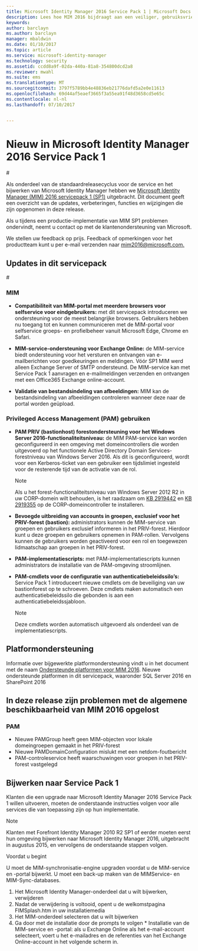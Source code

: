 ```yaml
---
title: Microsoft Identity Manager 2016 Service Pack 1 | Microsoft Docs
description: Lees hoe MIM 2016 bijdraagt aan een veiliger, gebruiksvriendelijker identiteitsbeheer in de cloud en on-premises.
keywords: 
author: barclayn
ms.author: barclayn
manager: mbaldwin
ms.date: 01/10/2017
ms.topic: article
ms.service: microsoft-identity-manager
ms.technology: security
ms.assetid: ccdd8a9f-02da-440a-81a8-354800dcd2a8
ms.reviewer: mwahl
ms.suite: ems
ms.translationtype: MT
ms.sourcegitcommit: 3797f5789bb4e48836eb21776dafd5a2e0e11613
ms.openlocfilehash: 69d44af5eaef3665f3a55ea91f48d3658cd5e65c
ms.contentlocale: nl-nl
ms.lasthandoff: 07/10/2017


---
```

# Nieuw in Microsoft Identity Manager 2016 Service Pack 1
<a id="whats-new-for-microsoft-identity-manager-2016-service-pack-1" class="xliff"></a> #

Als onderdeel van de standaardreleasecyclus voor de service en het bijwerken van Microsoft Identity Manager hebben we [Microsoft Identity Manager (MIM) 2016 servicepack 1 (SP1)](https://msdn.microsoft.com/subscriptions/downloads/?fileid=70212#searchTerm=&Languages=en&PageSize=10&PageIndex=0&FileId=70212) uitgebracht. Dit document geeft een overzicht van de updates, verbeteringen, functies en wijzigingen die zijn opgenomen in deze release.

Als u tijdens een productie-implementatie van MIM SP1 problemen ondervindt, neemt u contact op met de klantenondersteuning van Microsoft.

We stellen uw feedback op prijs. Feedback of opmerkingen voor het productteam kunt u per e-mail verzenden naar [mim2016@microsoft.com.](mailto:mim2016@microsoft.com)



## Updates in dit servicepack
<a id="updates-in-this-service-pack" class="xliff"></a> #

### MIM
<a id="mim" class="xliff"></a>

- **Compatibiliteit van MIM-portal met meerdere browsers voor selfservice voor eindgebruikers:** met dit servicepack introduceren we ondersteuning voor de meest belangrijke browsers. Gebruikers hebben nu toegang tot en kunnen communiceren met de MIM-portal voor selfservice groeps- en profielbeheer vanuit Microsoft Edge, Chrome en Safari.

- **MIM-service-ondersteuning voor Exchange Online:** de MIM-service biedt ondersteuning voor het versturen en ontvangen van e-mailberichten voor goedkeuringen en meldingen. Vóór SP1 MIM werd alleen Exchange Server of SMTP ondersteund. De MIM-service kan met Service Pack 1 aanvragen en e-mailmeldingen verzenden en ontvangen met een Office365 Exchange online-account.

- **Validatie van bestandsindeling van afbeeldingen:** MIM kan de bestandsindeling van afbeeldingen controleren wanneer deze naar de portal worden geüpload.

### Privileged Access Management (PAM) gebruiken
<a id="privileged-access-managementpam" class="xliff"></a>

- **PAM PRIV (bastionhost) forestondersteuning voor het Windows Server 2016-functionaliteitsniveau:** de MIM PAM-service kan worden geconfigureerd in een omgeving met domeincontrollers die worden uitgevoerd op het functionele Active Directory Domain Services-forestniveau van Windows Server 2016. Als dit is geconfigureerd, wordt voor een Kerberos-ticket van een gebruiker een tijdslimiet ingesteld voor de resterende tijd van de activatie van de rol.

    >[!Note]
    Als u het forest-functionaliteitsniveau van Windows Server 2012 R2 in uw CORP-domein wilt behouden, is het raadzaam om [KB 2919442](https://support.microsoft.com/en-us/kb/2919442) en [KB 2919355](https://support.microsoft.com/en-us/kb/2919355) op de CORP-domeincontroller te installeren.

- **Bevoegde uitbreiding van accounts in groepen, exclusief voor het PRIV-forest (bastion):** administrators kunnen de MIM-service van groepen en gebruikers exclusief informeren in het PRIV-forest. Hierdoor kunt u deze groepen en gebruikers opnemen in PAM-rollen.  Vervolgens kunnen de gebruikers worden geactiveerd voor een rol en toegewezen lidmaatschap aan groepen in het PRIV-forest.

- **PAM-implementatiescripts:** met PAM-implementatiescripts kunnen administrators de installatie van de PAM-omgeving stroomlijnen.

- **PAM-cmdlets voor de configuratie van authenticatiebeleidssilo’s:** Service Pack 1 introduceert nieuwe cmdlets om de beveiliging van uw bastionforest op te schroeven. Deze cmdlets maken automatisch een authenticatiebeleidssilo die gebonden is aan een authenticatiebeleidssjabloon.

    >[!Note]
    Deze cmdlets worden automatisch uitgevoerd als onderdeel van de implementatiescripts.


## Platformondersteuning
<a id="platform-support" class="xliff"></a>
Informatie over bijgewerkte platformondersteuning vindt u in het document met de naam [Ondersteunde platformen voor MIM 2016](microsoft-identity-manager-2016-supported-platforms.md).  Nieuwe ondersteunde platformen in dit servicepack, waaronder SQL Server 2016 en SharePoint 2016

## In deze release zijn problemen met de algemene beschikbaarheid van MIM 2016 opgelost
<a id="issues-fixed-in-this-release-from-mim-2016-general-availability" class="xliff"></a>

### PAM
<a id="pam" class="xliff"></a>
- Nieuwe PAMGroup heeft geen MIM-objecten voor lokale domeingroepen gemaakt in het PRIV-forest
- Nieuwe PAMDomainConfiguration mislukt met een netdom-foutbericht
- PAM-controleservice heeft waarschuwingen voor groepen in het PRIV-forest vastgelegd

## Bijwerken naar Service Pack 1
<a id="how-to-upgrade-to-service-pack-1" class="xliff"></a>

Klanten die een upgrade naar Microsoft Identity Manager 2016 Service Pack 1 willen uitvoeren, moeten de onderstaande instructies volgen voor alle services die van toepassing zijn op hun implementatie.

>[!Note]
>Klanten met Forefront Identity Manager 2010 R2 SP1 of eerder moeten eerst hun omgeving bijwerken naar Microsoft Identity Manager 2016, uitgebracht in augustus 2015, en vervolgens de onderstaande stappen volgen.

Voordat u begint

U moet de MIM-synchronisatie-engine upgraden voordat u de MIM-service en -portal bijwerkt.
U moet een back-up maken van de MIMService- en MIM-Sync-databases.

  1. Het Microsoft Identity Manager-onderdeel dat u wilt bijwerken, verwijderen
  2. Nadat de verwijdering is voltooid, opent u de welkomstpagina FIMSplash.htm in uw installatiemedia
  3. Het MIM-onderdeel selecteren dat u wilt bijwerken
  4. Ga door met de installatie door de prompts te volgen
    * Installatie van de MIM-service en -portal: als u Exchange Online als het e-mail-account selecteert, voert u het e-mailadres en de referenties van het Exchange Online-account in het volgende scherm in.

